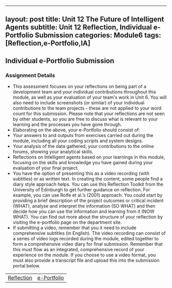 
---
layout: post
title: Unit 12 The Future of Intelligent Agents
subtitle: Unit 12 Reflection, Individual e-Portfolio Submission
categories: Module6
tags: [Reflection,e-Portfolio,IA]
---
<html lang="en">
<body>

<h2> Individual e-Portfolio Submission </h2>
<h3>Assignment Details</h3>
<ul>
 <li> This assessment focuses on your reflections on being part of a development team and your individual contributions throughout this module, as well as your evaluation of your team's work in Unit 6. You will also need to include screenshots (or similar) of your individual contributions to the team projects - these are not applied to your word count for this submission. Please note that your reflections are not seen by other students, so you are free to discuss what is relevant to your learning and the processes you have gone through.</li>
  <li> Elaborating on the above, your e-Portfolio should consist of:</li>
 <li> Your answers to and outputs from exercises carried out during the module, including all your coding scripts and system designs.</li>
 <li> Your analysis of the data gathered, your contributions to the online forums, showing your analytical skills.</li>
 <li> Reflections on Intelligent agents based on your learnings in this module, focusing on the skills and knowledge you have gained during your evaluation of your final project.</li>
 <li> You have the option of presenting this as a video recording (with subtitles) or as written text. In creating the content, some people find a diary style approach helps. You can use this Reflection Toolkit from the University of Edinburgh to get further guidance on reflection. For example, you can use Rolfe et al.’s (2001) approach. You could start by providing a brief description of the project outcomes or critical incident (WHAT), analyse and interpret the information (SO WHAT) and then decide how you can use the information and learning from it (NOW WHAT). You can find out more about the structure of your reflection by visiting the e-portfolio page on the department site.</li>
  <li>If submitting a video, remember that you it need to include comprehensive subtitles (in English). The video recording can consist of a series of video logs recorded during the module, edited together to form a comprehensive video diary for final submission. Remember that this must flow as an integrated, comprehensive record of your experience on the module. If you choose to use a video format, you must also provide a transcript file and upload this into the submission portal below.</li>
</ul>
<table>
    <tr>
      <td> <a href="../../../../artefacts/IA-Unit12-Reflection.pdf" target="_blank" class="button large">Reflection</a></td> 
       <td> <a href="https://m-kanuri.github.io/Module6.html" target="_blank" class="button large">e-Portfolio</a></td> 
    </tr>
</table>









